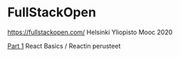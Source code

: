 # FullStackOpen
https://fullstackopen.com/ Helsinki Yliopisto Mooc 2020

[Part 1](https://github.com/JaanaM/FullStackOpen/tree/master/part1)  React Basics / Reactin perusteet 
